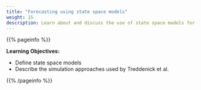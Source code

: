 ```yaml
---
title: "Forecasting using state space models"
weight: 15
description: Learn about and discuss the use of state space models for ecological forecasting
---
```


{{% pageinfo %}}

**Learning Objectives:**
* Define state space models
* Describe the simulation approaches used by Treddenick et al.

{{% /pageinfo %}}
